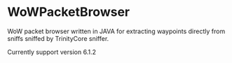 # WoWPacketBrowser
WoW packet browser written in JAVA for extracting waypoints directly from sniffs sniffed by TrinityCore sniffer.

Currently support version 6.1.2
